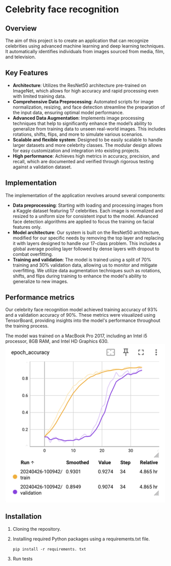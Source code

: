 # Celebrity face recognition
## Overview
The aim of this project is to create an application that can recognize celebrities using advanced machine learning and deep learning techniques. It automatically identifies individuals from images sourced from media, film, and television.


## Key Features
- **Architecture**: Utilizes the ResNet50 architecture pre-trained on ImageNet, which allows for high accuracy and rapid processing even with limited training data. 
- **Comprehensive Data Preprocessing**: Automated scripts for image normalization, resizing, and face detection streamline the preparation of the input data, ensuring optimal model performance.
- **Advanced Data Augmentation**: Implements image processing techniques that help to significantly enhance the model’s ability to generalize from training data to unseen real-world images. This includes rotations, shifts, flips, and more to simulate various scenarios. 
- **Scalable and flexible system**: Designed to be easily scalable to handle larger datasets and more celebrity classes. The modular design allows for easy customization and integration into existing projects. 
- **High performance**: Achieves high metrics in accuracy, precision, and recall, which are documented and verified through rigorous testing against a validation dataset. 

## Implementation
The implementation of the application revolves around several components:
- **Data preprocessing**: Starting with loading and processing images from a Kaggle dataset featuring 17 celebrities. Each image is normalized and resized to a uniform size for consistent input to the model. Advanced face detection algorithms are applied to focus the training on facial features only.
- **Model architecture**: Our system is built on the ResNet50 architecture, modified for our specific needs by removing the top layer and replacing it with layers designed to handle our 17-class problem. This includes a global average pooling layer followed by dense layers with dropout to combat overfitting.
- **Training and validation**: The model is trained using a split of 70% training and 30% validation data, allowing us to monitor and mitigate overfitting. We utilize data augmentation techniques such as rotations, shifts, and flips during training to enhance the model's ability to generalize to new images.

## Performance metrics
Our celebrity face recognition model achieved training accuracy of 93% and a validation accuracy of 90%. These metrics were visualized using TensorBoard, providing insights into the model's performance throughout the training process. 

The model was trained on a MacBook Pro 2017, including an Intel i5 processor, 8GB RAM, and Intel HD Graphics 630.
<img src="Screenshot%202024-04-29%20at%2021.33.59.png" width="500">

## Installation
1. Cloning the repository. 
2. Installing required Python packages using a requirements.txt file.

    ``pip install -r requirements. txt``
3. Run tests

